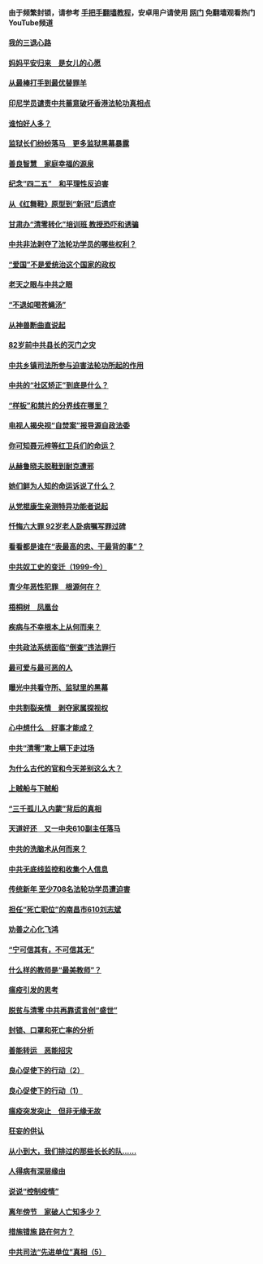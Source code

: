 #### 由于频繁封锁，请参考 [手把手翻墙教程](https://github.com/gfw-breaker/guides/wiki/)，安卓用户请使用 [网门](https://github.com/gfw-breaker/nogfw/blob/master/dl.md?t=04300301) 免翻墙观看热门YouTube频道 

#### [我的三退心路](../pages/19/423876.md?t=04300301) 

#### [妈妈平安归来　是女儿的心愿](../pages/19/423947.md?t=04300301) 

#### [从最棒打手到最优替罪羊](../pages/19/423819.md?t=04300301) 

#### [印尼学员谴责中共蓄意破坏香港法轮功真相点](../pages/19/423902.md?t=04300301) 

#### [谁怕好人多？](../pages/19/423774.md?t=04300301) 

#### [监狱长们纷纷落马　更多监狱黑幕暴露](../pages/19/423787.md?t=04300301) 

#### [善良智慧　家庭幸福的源泉](../pages/19/423632.md?t=04300301) 

#### [纪念“四二五”　和平理性反迫害](../pages/19/423660.md?t=04300301) 

#### [从《红舞鞋》原型到“新冠”后遗症](../pages/19/423509.md?t=04300301) 

#### [甘肃办“清零转化”培训班 教授恐吓和诱骗](../pages/19/423498.md?t=04300301) 

#### [中共非法剥夺了法轮功学员的哪些权利？](../pages/19/423392.md?t=04300301) 

#### [“爱国”不是爱统治这个国家的政权](../pages/19/423029.md?t=04300301) 

#### [老天之眼与中共之眼](../pages/19/423378.md?t=04300301) 

#### [“不退如喝苍蝇汤”](../pages/19/423287.md?t=04300301) 

#### [从神兽断曲直说起](../pages/19/423201.md?t=04300301) 

#### [82岁前中共县长的灭门之灾](../pages/19/423055.md?t=04300301) 

#### [中共乡镇司法所参与迫害法轮功所起的作用](../pages/19/423064.md?t=04300301) 

#### [中共的“社区矫正”到底是什么？](../pages/19/422870.md?t=04300301) 

#### [“样板”和禁片的分界线在哪里？](../pages/19/422704.md?t=04300301) 

#### [电视人揭央视“自焚案”报导源自政法委](../pages/19/422770.md?t=04300301) 

#### [你可知聂元梓等红卫兵们的命运？](../pages/19/422848.md?t=04300301) 

#### [从赫鲁晓夫脱鞋到耐克遭邪](../pages/19/422826.md?t=04300301) 

#### [她们鲜为人知的命运诉说了什么？](../pages/19/422754.md?t=04300301) 

#### [从党棍康生亲测特异功能者说起](../pages/19/422657.md?t=04300301) 

#### [忏悔六大罪 92岁老人卧病嘱写罪过碑](../pages/19/422750.md?t=04300301) 

#### [看看都是谁在“表最高的忠、干最背的事”？](../pages/19/422703.md?t=04300301) 

#### [中共奴工史的变迁（1999-今）](../pages/19/422656.md?t=04300301) 

#### [青少年恶性犯罪　根源何在？](../pages/19/422449.md?t=04300301) 

#### [梧桐树　凤凰台](../pages/19/422442.md?t=04300301) 

#### [疾病与不幸根本上从何而来？](../pages/19/422438.md?t=04300301) 

#### [中共政法系统面临“倒查”违法罪行](../pages/19/422497.md?t=04300301) 

#### [最可爱与最可恶的人](../pages/19/422448.md?t=04300301) 

#### [曝光中共看守所、监狱里的黑幕](../pages/19/422390.md?t=04300301) 

#### [中共割裂亲情　剥夺家属探视权](../pages/19/422364.md?t=04300301) 

#### [心中想什么　好事才能成？](../pages/19/422318.md?t=04300301) 

#### [中共“清零”欺上瞒下走过场](../pages/19/422306.md?t=04300301) 

#### [为什么古代的官和今天差别这么大？](../pages/19/422228.md?t=04300301) 

#### [上贼船与下贼船](../pages/19/422276.md?t=04300301) 

#### [“三千孤儿入内蒙”背后的真相](../pages/19/422229.md?t=04300301) 

#### [天道好还　又一中央610副主任落马](../pages/19/422155.md?t=04300301) 

#### [中共的洗脑术从何而来？](../pages/19/422154.md?t=04300301) 

#### [中共无底线监控和收集个人信息](../pages/19/422039.md?t=04300301) 

#### [传统新年 至少708名法轮功学员遭迫害](../pages/19/421946.md?t=04300301) 

#### [担任“死亡职位”的南昌市610刘志斌](../pages/19/421957.md?t=04300301) 

#### [劝善之心化飞鸿](../pages/19/421164.md?t=04300301) 

#### [“宁可信其有，不可信其无”](../pages/19/421691.md?t=04300301) 

#### [什么样的教师是“最美教师”？](../pages/19/421755.md?t=04300301) 

#### [瘟疫引发的思考](../pages/19/421594.md?t=04300301) 

#### [脱贫与清零 中共再靠谎言创“盛世”](../pages/19/421590.md?t=04300301) 

#### [封锁、口罩和死亡率的分析](../pages/19/421495.md?t=04300301) 

#### [善能转运　恶能招灾](../pages/19/421334.md?t=04300301) 

#### [良心促使下的行动（2）](../pages/19/421361.md?t=04300301) 

#### [良心促使下的行动（1）](../pages/19/421302.md?t=04300301) 

#### [瘟疫突发突止　但非无缘无故](../pages/19/421281.md?t=04300301) 

#### [狂妄的供认](../pages/19/421199.md?t=04300301) 

#### [从小到大，我们排过的那些长长的队……](../pages/19/421243.md?t=04300301) 

#### [人得病有深层缘由](../pages/19/420864.md?t=04300301) 

#### [说说“控制疫情”](../pages/19/420831.md?t=04300301) 

#### [离年傍节　家破人亡知多少？](../pages/19/420563.md?t=04300301) 

#### [措施错施  路在何方？](../pages/19/420076.md?t=04300301) 

#### [中共司法“先进单位”真相（5）](../pages/19/419453.md?t=04300301) 

